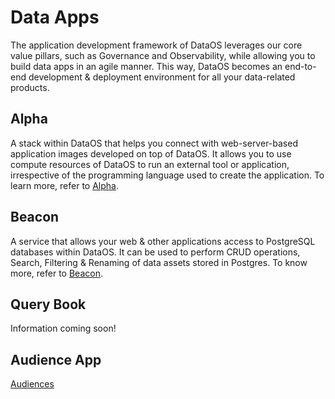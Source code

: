 # Data Apps

The application development framework of DataOS leverages our core value pillars, such as Governance and Observability, while allowing you to build data apps in an agile manner. This way, DataOS becomes an end-to-end development & deployment environment for all your data-related products.

## Alpha

A stack within DataOS that helps you connect with web-server-based application images developed on top of DataOS. It allows you to use compute resources of DataOS to run an external tool or application, irrespective of the programming language used to create the application. To learn more, refer to
[Alpha](Data%20Apps/Alpha.md).

## Beacon

A service that allows your web & other applications access to PostgreSQL databases within DataOS. It can be used to perform CRUD operations, Search, Filtering & Renaming of data assets stored in Postgres. To know more, refer to
[Beacon](Data%20Apps/Beacon.md).

## Query Book

Information coming soon!

## Audience App

[Audiences](Data%20Apps/Audiences.md)
